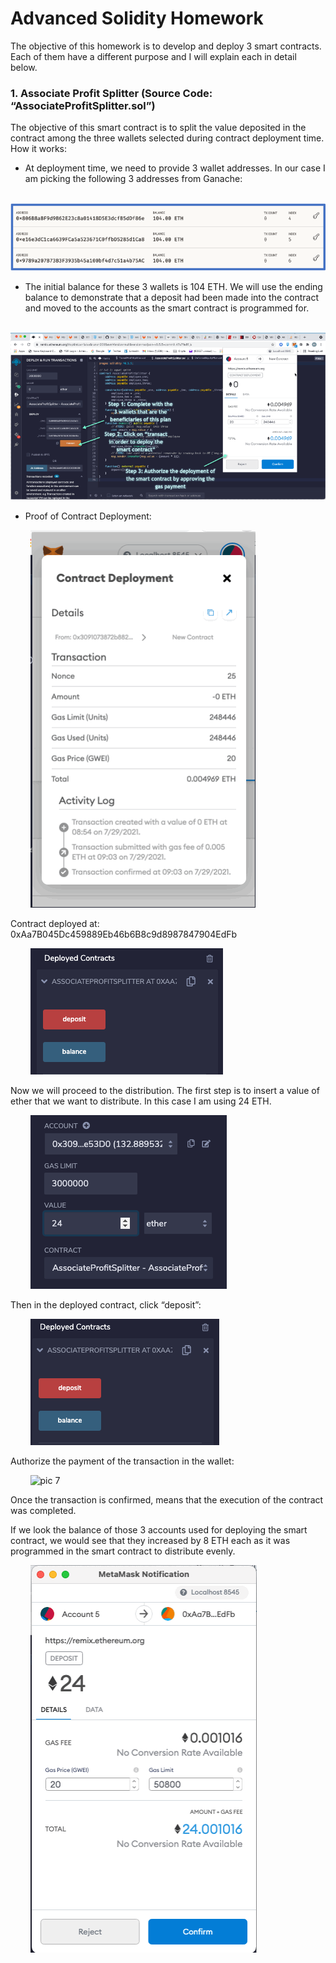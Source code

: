 # Advanced Solidity Homework

The objective of this homework is to develop and deploy 3 smart contracts. Each of them have a different purpose and I will explain each in detail below.

### 1.	Associate Profit Splitter (Source Code: “AssociateProfitSplitter.sol”)
The objective of this smart contract is to split the value deposited in the contract among the three wallets selected during contract deployment time.
How it works:
- At deployment time, we need to provide 3 wallet addresses. In our case I am picking the following 3 addresses from Ganache:

&nbsp;&nbsp;&nbsp;&nbsp;&nbsp;&nbsp;&nbsp;&nbsp;![pic 1](https://github.com/mrasumof/AdvancedSolidity/blob/main/Images/Picture1.gif?raw=true)


- The initial balance for these 3 wallets is 104 ETH. We will use the ending balance to demonstrate that a deposit had been made into the contract and moved to the accounts as the smart contract is programmed for.

&nbsp;&nbsp;&nbsp;&nbsp;&nbsp;&nbsp;&nbsp;&nbsp;![pic 2](https://github.com/mrasumof/AdvancedSolidity/blob/main/Images/Picture2.gif?raw=true)


- Proof of Contract Deployment:

&nbsp;&nbsp;&nbsp;&nbsp;&nbsp;&nbsp;&nbsp;&nbsp;![pic 3](https://github.com/mrasumof/AdvancedSolidity/blob/main/Images/Picture3.gif?raw=true)


Contract deployed at: 0xAa7B045Dc459889Eb46b6B8c9d8987847904EdFb

&nbsp;&nbsp;&nbsp;&nbsp;&nbsp;&nbsp;&nbsp;&nbsp;![pic 4](https://github.com/mrasumof/AdvancedSolidity/blob/main/Images/Picture4.gif?raw=true)


Now we will proceed to the distribution. The first step is to insert a value of ether that we want to distribute. In this case I am using 24 ETH.

&nbsp;&nbsp;&nbsp;&nbsp;&nbsp;&nbsp;&nbsp;&nbsp;![pic 5](https://github.com/mrasumof/AdvancedSolidity/blob/main/Images/Picture5.gif?raw=true)


Then in the deployed contract, click “deposit”:

&nbsp;&nbsp;&nbsp;&nbsp;&nbsp;&nbsp;&nbsp;&nbsp;![pic 6](https://github.com/mrasumof/AdvancedSolidity/blob/main/Images/Picture6.gif?raw=true)

Authorize the payment of the transaction in the wallet:

&nbsp;&nbsp;&nbsp;&nbsp;&nbsp;&nbsp;&nbsp;&nbsp;![pic 7](https://github.com/mrasumof/AdvancedSolidity/blob/main/Images/Picture7.gif?raw=true)


Once the transaction is confirmed, means that the execution of the contract was completed.

If we look the balance of those 3 accounts used for deploying the smart contract, we would see that they increased by 8 ETH each as it was programmed in the smart contract to distribute evenly.

&nbsp;&nbsp;&nbsp;&nbsp;&nbsp;&nbsp;&nbsp;&nbsp;![pic 8](https://github.com/mrasumof/AdvancedSolidity/blob/main/Images/Picture8.gif?raw=true)




